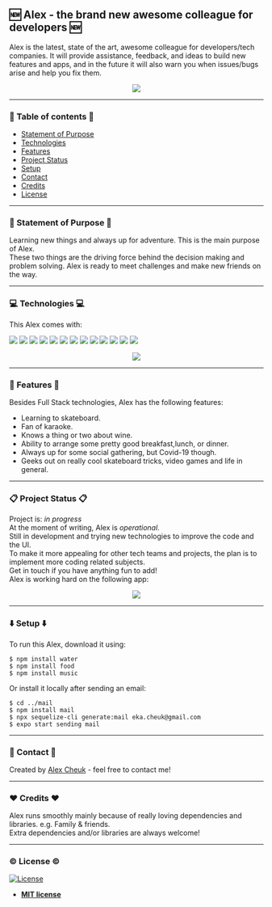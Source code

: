 ## :new: Alex - the brand new awesome colleague for developers :new:

Alex is the latest, state of the art, awesome colleague for developers/tech companies.
It will provide assistance, feedback, and ideas to build new features and apps, and in the future it will also warn you when issues/bugs arise and help you fix them.

<div   align="center"  >
<a href="https://github.com/team-cake"> <img align="center" src="https://github-readme-stats.vercel.app/api?username=team-cake&hide=stars,issues,contribs&show_icons=true&theme=vue&count_private=true" /></a> </div>

---

### :open_file_folder: Table of contents :open_file_folder:

- [Statement of Purpose](#statement-of-purpose)
- [Technologies](#technologies)
- [Features](#features)
- [Project Status](#project-status)
- [Setup](#setup)
- [Contact](#contact)
- [Credits](#credits)
- [License](#license)

---

### :mega: Statement of Purpose :mega:

Learning new things and always up for adventure. This is the main purpose of Alex.  
These two things are the driving force behind the decision making and problem solving.
Alex is ready to meet challenges and make new friends on the way. 

---

### :computer: Technologies :computer:

This Alex comes with:

![](https://img.shields.io/badge/OS-Linux-informational?style=plastic&logo=ubuntu) ![](https://img.shields.io/badge/Editor-VSCode-informational?style=plastic&logo=visualstudiocode) ![](https://img.shields.io/badge/Code-JavaScript-informational?style=plastic&logo=javascript) ![](https://img.shields.io/badge/Code-React-informational?style=plastic&logo=react) ![](https://img.shields.io/badge/Code-ReactNative-informational?style=plastic&logo=react) ![](https://img.shields.io/badge/Code-Redux-informational?style=plastic&logo=redux) ![](https://img.shields.io/badge/Shell-ZSH-informational?style=plastic) ![](https://img.shields.io/badge/Tools-Node.js-informational?style=plastic&logo=node-dot-js) ![](https://img.shields.io/badge/Tools-PostgreSQL-informational?style=plastic&logo=postgresql) ![](https://img.shields.io/badge/Tools-Github-informational?style=plastic&logo=github) ![](https://img.shields.io/badge/Tools-ApolloGraphQL-informational?style=plastic&logo=apollographql) ![](https://img.shields.io/badge/Web-HTML5-informational?style=plastic&logo=html5) ![](https://img.shields.io/badge/Web-CSS3-informational?style=plastic&logo=css3)

<div   align="center"  >
<a href="https://github.com/team-cake"> <img align="center" src="https://github-readme-stats.vercel.app/api/top-langs/?username=team-cake&layout=compact&theme=vue" /> </a> </div>

---

### :bookmark_tabs: Features :bookmark_tabs: 

Besides Full Stack technologies, Alex has the following features:

- Learning to skateboard. 
- Fan of karaoke.
- Knows a thing or two about wine.
- Ability to arrange some pretty good breakfast,lunch, or dinner.
- Always up for some social gathering, but Covid-19 though.
- Geeks out on really cool skateboard tricks, video games and life in general.

---

### :clipboard: Project Status :clipboard: 

Project is: _in progress_  
At the moment of writing, Alex is *operational*.  
Still in development and trying new technologies to improve the code and the UI.  
To make it more appealing for other tech teams and projects, the plan is to implement more coding related subjects.  
Get in touch if you have anything fun to add!  
Alex is working hard on the following app:  

<div   align="center"  >
  <img align="center" src="https://github-readme-stats.vercel.app/api/pin/?username=team-cake&repo=mode-FE&layout=compact&theme=vue" />
</div>

---

### :arrow_down: Setup :arrow_down:

To run this Alex, download it using:  

```
$ npm install water
$ npm install food
$ npm install music
```

Or install it locally after sending an email:

```
$ cd ../mail
$ npm install mail
$ npx sequelize-cli generate:mail eka.cheuk@gmail.com
$ expo start sending mail
```

---

### :calling: Contact :calling:

Created by [Alex Cheuk](https://www.linkedin.com/in/alex-cheuk/) - feel free to contact me!

---

### :hearts: Credits :hearts:

Alex runs smoothly mainly because of really loving dependencies and libraries. e.g. Family & friends.  
Extra dependencies and/or libraries are always welcome!

---

### :copyright: License :copyright:

[![License](https://img.shields.io/badge/license-mit-brightgreen)](http://badges.mit-license.org)

- **[MIT license](http://opensource.org/licenses/mit-license.php)**


